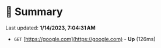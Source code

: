 # 📖 Summary
Last updated: **1/14/2023, 7:04:31 AM**

- `GET` [https://google.com](https://google.com) - **Up** (126ms)
